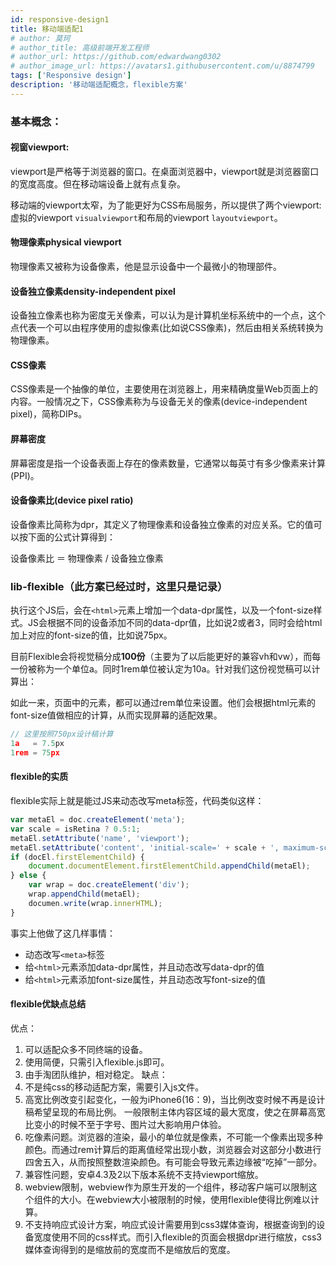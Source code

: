 ```yaml
---
id: responsive-design1
title: 移动端适配1
# author: 莫珂
# author_title: 高级前端开发工程师
# author_url: https://github.com/edwardwang0302
# author_image_url: https://avatars1.githubusercontent.com/u/8874799
tags: ['Responsive design']
description: '移动端适配概念，flexible方案'
---
```


### 基本概念：
#### 视窗viewport:
viewport是严格等于浏览器的窗口。在桌面浏览器中，viewport就是浏览器窗口的宽度高度。但在移动端设备上就有点复杂。

<!--truncate-->
移动端的viewport太窄，为了能更好为CSS布局服务，所以提供了两个viewport:虚拟的viewport `visualviewport`和布局的viewport `layoutviewport`。

#### 物理像素physical viewport
物理像素又被称为设备像素，他是显示设备中一个最微小的物理部件。

#### 设备独立像素density-independent pixel
设备独立像素也称为密度无关像素，可以认为是计算机坐标系统中的一个点，这个点代表一个可以由程序使用的虚拟像素(比如说CSS像素)，然后由相关系统转换为物理像素。

#### CSS像素
CSS像素是一个抽像的单位，主要使用在浏览器上，用来精确度量Web页面上的内容。一般情况之下，CSS像素称为与设备无关的像素(device-independent pixel)，简称DIPs。

#### 屏幕密度
屏幕密度是指一个设备表面上存在的像素数量，它通常以每英寸有多少像素来计算(PPI)。

#### 设备像素比(device pixel ratio)
设备像素比简称为dpr，其定义了物理像素和设备独立像素的对应关系。它的值可以按下面的公式计算得到：

设备像素比 ＝ 物理像素 / 设备独立像素

### lib-flexible（此方案已经过时，这里只是记录）
执行这个JS后，会在`<html>`元素上增加一个data-dpr属性，以及一个font-size样式。JS会根据不同的设备添加不同的data-dpr值，比如说2或者3，同时会给html加上对应的font-size的值，比如说75px。

目前Flexible会将视觉稿分成**100份**（主要为了以后能更好的兼容vh和vw），而每一份被称为一个单位a。同时1rem单位被认定为10a。针对我们这份视觉稿可以计算出：

如此一来，页面中的元素，都可以通过rem单位来设置。他们会根据html元素的font-size值做相应的计算，从而实现屏幕的适配效果。
```js
// 这里按照750px设计稿计算
1a   = 7.5px
1rem = 75px 
```
#### flexible的实质
flexible实际上就是能过JS来动态改写meta标签，代码类似这样：
```js
var metaEl = doc.createElement('meta');
var scale = isRetina ? 0.5:1;
metaEl.setAttribute('name', 'viewport');
metaEl.setAttribute('content', 'initial-scale=' + scale + ', maximum-scale=' + scale + ', minimum-scale=' + scale + ', user-scalable=no');
if (docEl.firstElementChild) {
    document.documentElement.firstElementChild.appendChild(metaEl);
} else {
    var wrap = doc.createElement('div');
    wrap.appendChild(metaEl);
    documen.write(wrap.innerHTML);
}
```
事实上他做了这几样事情：

+ 动态改写`<meta>`标签
+ 给`<html>`元素添加data-dpr属性，并且动态改写data-dpr的值
+ 给`<html>`元素添加font-size属性，并且动态改写font-size的值

#### flexible优缺点总结
优点：
1. 可以适配众多不同终端的设备。 
2. 使用简便，只需引入flexible.js即可。 
3. 由手淘团队维护，相对稳定。
缺点：
1. 不是纯css的移动适配方案，需要引入js文件。
2. 高宽比例改变引起变化，一般为iPhone6(16：9)，当比例改变时候不再是设计稿希望呈现的布局比例。 一般限制主体内容区域的最大宽度，使之在屏幕高宽比变小的时候不至于字号、图片过大影响用户体验。
3. 吃像素问题。浏览器的渲染，最小的单位就是像素，不可能一个像素出现多种颜色。而通过rem计算后的距离值经常出现小数，浏览器会对这部分小数进行四舍五入，从而按照整数渲染颜色。有可能会导致元素边缘被“吃掉”一部分。
4. 兼容性问题，安卓4.3及2以下版本系统不支持viewport缩放。
5. webview限制，webview作为原生开发的一个组件，移动客户端可以限制这个组件的大小。在webview大小被限制的时候，使用flexible使得比例难以计算。
6. 不支持响应式设计方案，响应式设计需要用到css3媒体查询，根据查询到的设备宽度使用不同的css样式。而引入flexible的页面会根据dpr进行缩放，css3媒体查询得到的是缩放前的宽度而不是缩放后的宽度。

